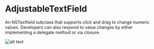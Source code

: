 # AdjustableTextField
An NSTextfield subclass that supports click and drag to change numeric values. 
Developers can also respond to value changes by either implementing a delegate method or via closure.

![alt text](https://user-images.githubusercontent.com/10944090/28885378-927a9c9a-776a-11e7-9a8c-79a47e4037ec.gif)
